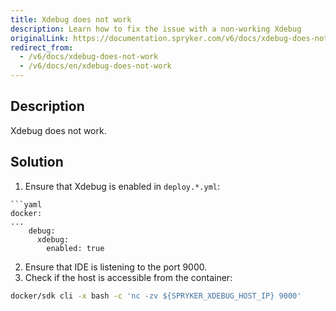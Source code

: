 ```yaml
---
title: Xdebug does not work
description: Learn how to fix the issue with a non-working Xdebug
originalLink: https://documentation.spryker.com/v6/docs/xdebug-does-not-work
redirect_from:
  - /v6/docs/xdebug-does-not-work
  - /v6/docs/en/xdebug-does-not-work
---
```


## Description
Xdebug does not work.

## Solution
1. Ensure that Xdebug is enabled in `deploy.*.yml`:
```
```yaml
docker:
...
    debug:
      xdebug:
        enabled: true
```
2. Ensure that IDE is listening to the port 9000.
3. Check if the host is accessible from the container:
```bash
docker/sdk cli -x bash -c 'nc -zv ${SPRYKER_XDEBUG_HOST_IP} 9000'
```
